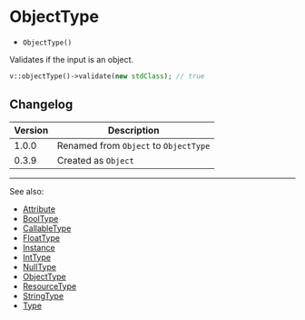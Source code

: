 # ObjectType

- `ObjectType()`

Validates if the input is an object.

```php
v::objectType()->validate(new stdClass); // true
```

## Changelog

Version | Description
--------|-------------
  1.0.0 | Renamed from `Object` to `ObjectType`
  0.3.9 | Created as `Object`

***
See also:

  * [Attribute](Attribute.md)
  * [BoolType](BoolType.md)
  * [CallableType](CallableType.md)
  * [FloatType](FloatType.md)
  * [Instance](Instance.md)
  * [IntType](IntType.md)
  * [NullType](NullType.md)
  * [ObjectType](ObjectType.md)
  * [ResourceType](ResourceType.md)
  * [StringType](StringType.md)
  * [Type](Type.md)
